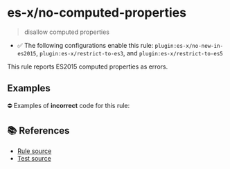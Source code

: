 # es-x/no-computed-properties
> disallow computed properties

- ✅ The following configurations enable this rule: `plugin:es-x/no-new-in-es2015`, `plugin:es-x/restrict-to-es3`, and `plugin:es-x/restrict-to-es5`

This rule reports ES2015 computed properties as errors.

## Examples

⛔ Examples of **incorrect** code for this rule:

<eslint-playground type="bad" code="/*eslint es-x/no-computed-properties: error */
const obj = {
    [a]: 1,
    [b]() {},
    get [c]() {},
    set [c](value) {},
}
class A {
    [a]() {}
}
" />

## 📚 References

- [Rule source](https://github.com/ota-meshi/eslint-plugin-es-x/blob/master/lib/rules/no-computed-properties.js)
- [Test source](https://github.com/ota-meshi/eslint-plugin-es-x/blob/master/tests/lib/rules/no-computed-properties.js)
